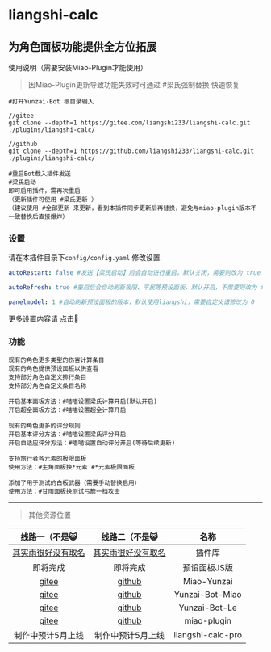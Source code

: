 # liangshi-calc

## 为角色面板功能提供全方位拓展

使用说明（需要安装Miao-Plugin才能使用）
> 因Miao-Plugin更新导致功能失效时可通过 #梁氏强制替换 快速恢复
~~~~~~~~~~
#打开Yunzai-Bot 根目录输入

//gitee
git clone --depth=1 https://gitee.com/liangshi233/liangshi-calc.git ./plugins/liangshi-calc/

//github
git clone --depth=1 https://github.com/liangshi233/liangshi-calc.git ./plugins/liangshi-calc/

#重启Bot载入插件发送
#梁氏启动
即可启用插件，需再次重启
（更新插件可使用 #梁氏更新 ）
（建议使用 #全部更新 来更新，看到本插件同步更新后再替换，避免与miao-plugin版本不一致替换后直接爆炸）

~~~~~~~~~~
### 设置
请在本插件目录下`config/config.yaml` 修改设置
~~~~~~~~~~YAML
autoRestart: false #发送【梁氏启动】后会自动进行重启，默认关闭，需要则改为 true

autoRefresh: true #重启后会自动刷新极限、平民等预设面板，默认开启，不需要则改为 false

panelmodel: 1 #自动刷新预设面板的版本，默认使用liangshi，需要自定义请修改为 0
~~~~~~~~~~
更多设置内容请 [点击](config/system/config.md)🤔

### 功能
~~~~~~~~~~
现有的角色更多类型的伤害计算条目
现有的角色提供预设面板以供查看
支持部分角色自定义排行条目
支持部分角色自定义条目名称

开启基本面板方法：#喵喵设置梁氏计算开启(默认开启)
开启超全面板方法：#喵喵设置超全计算开启

现有的角色更多的评分规则
开启基本评分方法：#喵喵设置梁氏评分开启
开启自适应评分方法：#喵喵设置自动评分开启(等待后续更新)

支持旅行者各元素的极限面板
使用方法：#主角面板换*元素 #*元素极限面板

添加了用于测试的白板武器（需要手动替换启用）
使用方法：#甘雨面板换测试弓箭一档攻击
~~~~~~~~~~

---

> 其他资源位置

|                              线路一（不是😺                         |                               线路二（不是😺                       |          名称       |
|:-----------------------------------------------------------------:|:---------------------------------------------------------------:|:------------------:|
|      [其实雨很好没有取名](https://qsyhh.icu/xmdz)                    |    [其实雨很好没有取名](https://qsyhh.icu/xmdz)                     | 插件库              |
|                              即将完成                              |                             即将完成                              | 预设面板JS版         |
|      [gitee](https://gitee.com/yoimiya-kokomi/Miao-Yunzai)        |    [github](https://github.com/yoimiya-kokomi/Miao-Yunzai)      | Miao-Yunzai        |
|      [gitee](https://gitee.com/yoimiya-kokomi/Yunzai-Bot)         |    [github](https://github.com/yoimiya-kokomi/Yunzai-Bot)       | Yunzai-Bot-Miao    |
|      [gitee](https://gitee.com/le-niao/Yunzai-Bot)                |    [github](https://github.com/le-niao/Yunzai-Bot)              | Yunzai-Bot-Le      |
|      [gitee](https://gitee.com/yoimiya-kokomi/miao-plugin)        |    [github](https://github.com/yoimiya-kokomi/miao-plugin)      | miao-plugin        |
|                          制作中预计5月上线                           |                         制作中预计5月上线                          | liangshi-calc-pro  |